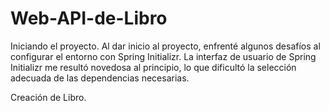 # Web-API-de-Libro

Iniciando el proyecto.
Al dar inicio al proyecto, enfrenté algunos desafíos al configurar el entorno con Spring Initializr. La interfaz de usuario de Spring Initializr me resultó novedosa al principio, lo que dificultó la selección adecuada de las dependencias necesarias.

Creación de Libro.
